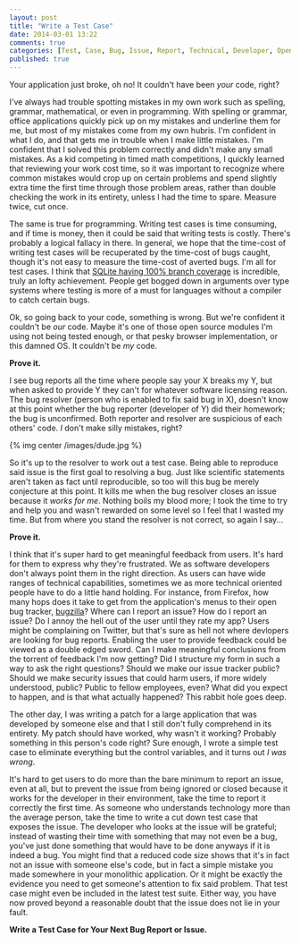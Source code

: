 ```yaml
---
layout: post
title: "Write a Test Case"
date: 2014-03-01 13:22
comments: true
categories: [Test, Case, Bug, Issue, Report, Technical, Developer, Open, Source, Tracker]
published: true
---
```

Your application just broke, oh no!  It couldn't have been *your* code, right?

I've always had trouble spotting mistakes in my own work such as spelling,
grammar, mathematical, or even in programming.  With spelling or grammar,
office applications quickly pick up on my mistakes and underline them for me,
but most of my mistakes come from my own hubris.  I'm confident in what I do,
and that gets me in trouble when I make little mistakes.  I'm confident that I
solved this problem correctly and didn't make any small mistakes.  As a kid
competing in timed math competitions, I quickly learned that reviewing your
work cost time, so it was important to recognize where common mistakes would
crop up on certain problems and spend slightly extra time the first time
through those problem areas, rather than double checking the work in its
entirety, unless I had the time to spare.  Measure twice, cut once.

The same is true for programming.  Writing test cases is time consuming, and if
time is money, then it could be said that writing tests is costly.  There's
probably a logical fallacy in there.  In general, we hope that the time-cost of
writing test
cases will be recuperated by the time-cost of bugs caught, though it's not easy
to measure the time-cost of averted bugs.  I'm all for test cases.  I think
that
[SQLite having 100% branch coverage](http://sqlite.org/testing.html#coverage)
is incredible, truly an lofty
achievement.  People get bogged down in arguments over type systems where
testing is more of a must for languages without a compiler to catch certain
bugs.

Ok, so going back to your code, something is wrong.  But we're confident it
couldn't be *our* code.  Maybe it's one of those open source modules I'm using
not being tested enough, or that pesky browser implementation, or this damned
OS.  It couldn't be *my* code.

**Prove it.**

I see bug reports all the time where people say your X breaks my Y, but when
asked to provide Y they can't for whatever software licensing reason.  The bug
resolver (person who is enabled to fix said bug in X), doesn't know at this
point whether the bug reporter (developer of Y) did their homework; the bug is
unconfirmed.  Both reporter and resolver are suspicious of each others' code.
*I* don't make silly mistakes, right?

{% img center /images/dude.jpg %}

So it's up to the resolver to work out a test case.  Being able to reproduce
said issue is the first goal to resolving a bug.  Just like scientific
statements aren't taken as fact until reproducible, so too will this bug be
merely conjecture at this point.  It kills me when the bug resolver closes an
issue because it *works for me*.  Nothing boils my blood more; I took the time
to try and help you and wasn't rewarded on some level so I feel that I wasted
my time.  But from where you stand the resolver is not correct, so again I
say...

**Prove it.**

I think that it's super hard to get meaningful feedback from users.  It's hard
for them to express why they're frustrated.  We as software developers don't
always point them in the right direction.  As users can have wide ranges of
technical capabilities, sometimes we as more technical oriented people have to
do a little hand holding.  For instance, from Firefox, how many hops does it
take to get from the application's menus to their open bug tracker,
[bugzilla](https://bugzilla.mozilla.org/)?
Where can I report an issue?  How do I report an issue?
Do I annoy the hell out of the user until they rate my app?
Users might be complaining on Twitter, but that's sure as hell not where
devlopers are looking for bug reports.
Enabling the user to provide feedback could be
viewed as a double edged sword.  Can I make meaningful conclusions from the
torrent of feedback I'm now getting?  Did I structure my form in such a way to
ask the right questions?  Should we make our issue tracker public?  Should we
make security issues that could harm users, if more widely understood, public?
Public to fellow employees, even?  What did you expect to happen, and is that
what actually happened?  This rabbit hole goes deep.

The other day, I was writing a patch for a large application that was developed
by someone else and that I still don't fully comprehend in its entirety. My
patch should have worked, why wasn't it working?  Probably something in this
person's code right?  Sure enough, I wrote a simple test case to eliminate
everything but the control variables, and it turns out *I was wrong*.

It's hard to get users to
do more than the bare minimum to report an issue, even at all, but to prevent
the issue from being ignored or closed because it works for the developer in
their environment, take the time to report it correctly the first time.
As someone who understands technology more than the average person, take the
time to write a cut down test case that
exposes the issue. The developer who looks at the issue will be grateful;
instead of wasting their time with something that may not even be a bug, you've
just done something that would have to be done anyways if it is indeed a bug.
You might find that a reduced code size shows that it's in
fact not an issue with someone else's code, but in fact a simple mistake you
made somewhere in your monolithic application.  Or it might be exactly the
evidence you need to get someone's attention to fix said problem.  That test
case might even be included in the latest test suite.  Either way, you have now
proved beyond a reasonable doubt that the issue does not lie in your fault.

**Write a Test Case for Your Next Bug Report or Issue.**

